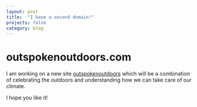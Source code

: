 ```yaml
---
layout: post
title:  "I have a second domain!"
projects: false
category: blog
---
```


# outspokenoutdoors.com

I am working on a new site [outspokenoutdoors](outspokenoutdoors.com) which will be a combination of celebrating the outdoors and understanding how we can take care of our climate.

I hope you like it!


